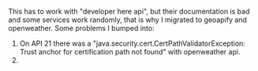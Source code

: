 This has to work with "developer here api", but their documentation is bad and some services work randomly, that is why I migrated to geoapify and openweather.
Some problems I bumped into:
1) On API 21 there was a "java.security.cert.CertPathValidatorException: Trust anchor for certification path not found" with openweather api.
2) 